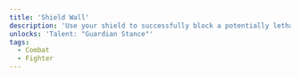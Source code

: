 ```yaml
---
title: 'Shield Wall'
description: 'Use your shield to successfully block a potentially lethal blow against an ally.'
unlocks: 'Talent: "Guardian Stance"'
tags:
  - Combat
  - Fighter
---
```

